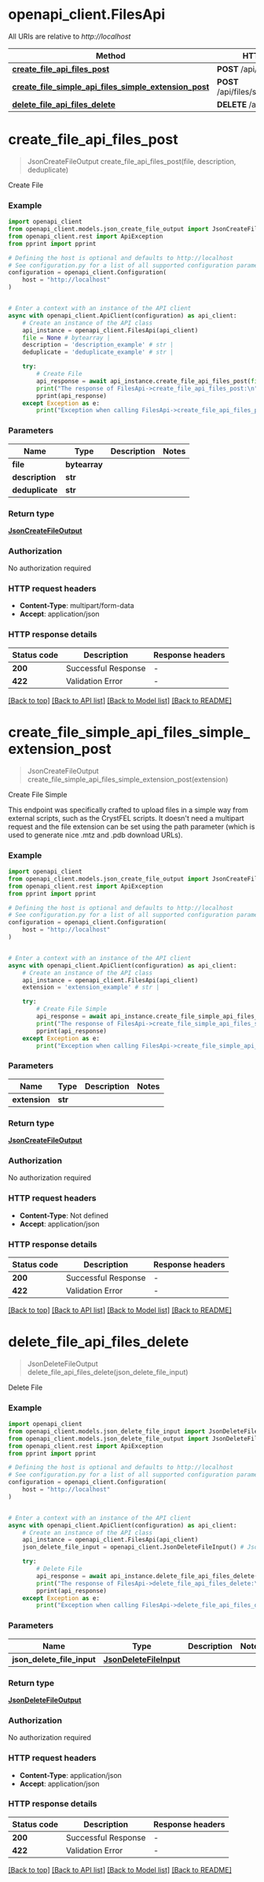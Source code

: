 # openapi_client.FilesApi

All URIs are relative to *http://localhost*

Method | HTTP request | Description
------------- | ------------- | -------------
[**create_file_api_files_post**](FilesApi.md#create_file_api_files_post) | **POST** /api/files | Create File
[**create_file_simple_api_files_simple_extension_post**](FilesApi.md#create_file_simple_api_files_simple_extension_post) | **POST** /api/files/simple/{extension} | Create File Simple
[**delete_file_api_files_delete**](FilesApi.md#delete_file_api_files_delete) | **DELETE** /api/files | Delete File


# **create_file_api_files_post**
> JsonCreateFileOutput create_file_api_files_post(file, description, deduplicate)

Create File

### Example


```python
import openapi_client
from openapi_client.models.json_create_file_output import JsonCreateFileOutput
from openapi_client.rest import ApiException
from pprint import pprint

# Defining the host is optional and defaults to http://localhost
# See configuration.py for a list of all supported configuration parameters.
configuration = openapi_client.Configuration(
    host = "http://localhost"
)


# Enter a context with an instance of the API client
async with openapi_client.ApiClient(configuration) as api_client:
    # Create an instance of the API class
    api_instance = openapi_client.FilesApi(api_client)
    file = None # bytearray | 
    description = 'description_example' # str | 
    deduplicate = 'deduplicate_example' # str | 

    try:
        # Create File
        api_response = await api_instance.create_file_api_files_post(file, description, deduplicate)
        print("The response of FilesApi->create_file_api_files_post:\n")
        pprint(api_response)
    except Exception as e:
        print("Exception when calling FilesApi->create_file_api_files_post: %s\n" % e)
```



### Parameters


Name | Type | Description  | Notes
------------- | ------------- | ------------- | -------------
 **file** | **bytearray**|  | 
 **description** | **str**|  | 
 **deduplicate** | **str**|  | 

### Return type

[**JsonCreateFileOutput**](JsonCreateFileOutput.md)

### Authorization

No authorization required

### HTTP request headers

 - **Content-Type**: multipart/form-data
 - **Accept**: application/json

### HTTP response details

| Status code | Description | Response headers |
|-------------|-------------|------------------|
**200** | Successful Response |  -  |
**422** | Validation Error |  -  |

[[Back to top]](#) [[Back to API list]](../README.md#documentation-for-api-endpoints) [[Back to Model list]](../README.md#documentation-for-models) [[Back to README]](../README.md)

# **create_file_simple_api_files_simple_extension_post**
> JsonCreateFileOutput create_file_simple_api_files_simple_extension_post(extension)

Create File Simple

This endpoint was specifically crafted to upload files in a simple way from external scripts, such as the CrystFEL scripts.     It doesn't need a multipart request and the file extension can be set using the path parameter (which is used to generate nice     .mtz and .pdb download URLs).

### Example


```python
import openapi_client
from openapi_client.models.json_create_file_output import JsonCreateFileOutput
from openapi_client.rest import ApiException
from pprint import pprint

# Defining the host is optional and defaults to http://localhost
# See configuration.py for a list of all supported configuration parameters.
configuration = openapi_client.Configuration(
    host = "http://localhost"
)


# Enter a context with an instance of the API client
async with openapi_client.ApiClient(configuration) as api_client:
    # Create an instance of the API class
    api_instance = openapi_client.FilesApi(api_client)
    extension = 'extension_example' # str | 

    try:
        # Create File Simple
        api_response = await api_instance.create_file_simple_api_files_simple_extension_post(extension)
        print("The response of FilesApi->create_file_simple_api_files_simple_extension_post:\n")
        pprint(api_response)
    except Exception as e:
        print("Exception when calling FilesApi->create_file_simple_api_files_simple_extension_post: %s\n" % e)
```



### Parameters


Name | Type | Description  | Notes
------------- | ------------- | ------------- | -------------
 **extension** | **str**|  | 

### Return type

[**JsonCreateFileOutput**](JsonCreateFileOutput.md)

### Authorization

No authorization required

### HTTP request headers

 - **Content-Type**: Not defined
 - **Accept**: application/json

### HTTP response details

| Status code | Description | Response headers |
|-------------|-------------|------------------|
**200** | Successful Response |  -  |
**422** | Validation Error |  -  |

[[Back to top]](#) [[Back to API list]](../README.md#documentation-for-api-endpoints) [[Back to Model list]](../README.md#documentation-for-models) [[Back to README]](../README.md)

# **delete_file_api_files_delete**
> JsonDeleteFileOutput delete_file_api_files_delete(json_delete_file_input)

Delete File

### Example


```python
import openapi_client
from openapi_client.models.json_delete_file_input import JsonDeleteFileInput
from openapi_client.models.json_delete_file_output import JsonDeleteFileOutput
from openapi_client.rest import ApiException
from pprint import pprint

# Defining the host is optional and defaults to http://localhost
# See configuration.py for a list of all supported configuration parameters.
configuration = openapi_client.Configuration(
    host = "http://localhost"
)


# Enter a context with an instance of the API client
async with openapi_client.ApiClient(configuration) as api_client:
    # Create an instance of the API class
    api_instance = openapi_client.FilesApi(api_client)
    json_delete_file_input = openapi_client.JsonDeleteFileInput() # JsonDeleteFileInput | 

    try:
        # Delete File
        api_response = await api_instance.delete_file_api_files_delete(json_delete_file_input)
        print("The response of FilesApi->delete_file_api_files_delete:\n")
        pprint(api_response)
    except Exception as e:
        print("Exception when calling FilesApi->delete_file_api_files_delete: %s\n" % e)
```



### Parameters


Name | Type | Description  | Notes
------------- | ------------- | ------------- | -------------
 **json_delete_file_input** | [**JsonDeleteFileInput**](JsonDeleteFileInput.md)|  | 

### Return type

[**JsonDeleteFileOutput**](JsonDeleteFileOutput.md)

### Authorization

No authorization required

### HTTP request headers

 - **Content-Type**: application/json
 - **Accept**: application/json

### HTTP response details

| Status code | Description | Response headers |
|-------------|-------------|------------------|
**200** | Successful Response |  -  |
**422** | Validation Error |  -  |

[[Back to top]](#) [[Back to API list]](../README.md#documentation-for-api-endpoints) [[Back to Model list]](../README.md#documentation-for-models) [[Back to README]](../README.md)

